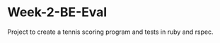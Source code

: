 Week-2-BE-Eval
==============

Project to create a tennis scoring program and tests in ruby and rspec. 
